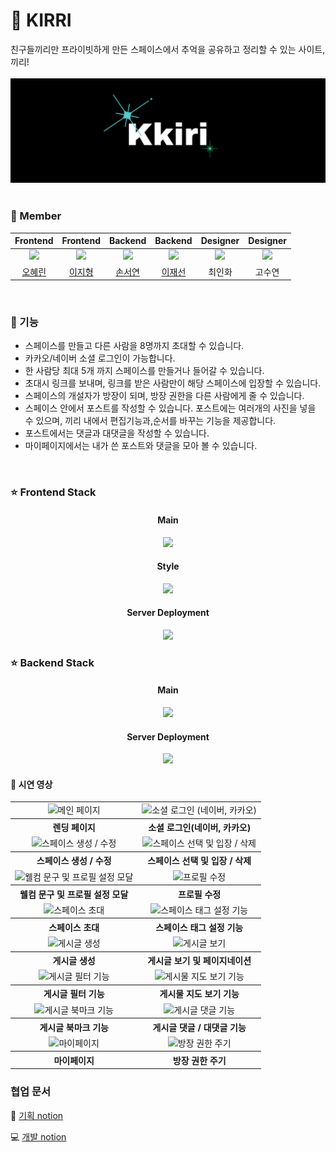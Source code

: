 # 🌌 KIRRI
<div style="font-weight: 600 font-size: 20px">친구들끼리만 프라이빗하게 만든 <bold>스페이스</bold>에서 추억을 공유하고 정리할 수 있는 사이트, 끼리!</div>
<br>

<div align="center">
<img src="https://raw.githubusercontent.com/space-401/.github/main/profile/img/selectlogo.png" style="padding-right: 20px"/>
</div>
<br>


### 🌠 Member

|Frontend|Frontend|Backend|Backend|Designer|Designer|
| :-: | :-: | :-: | :-: | :-: | :-: |
| <img src="https://github.com/space-401/FrontEnd/assets/125418818/472b166f-4dfb-47a5-a6fd-f3af9a6b2ab3" width="150"> |<img src="https://github.com/space-401/FrontEnd/assets/125418818/b3976ed7-91b1-4ab1-a367-63f271e22ddf" width="150"> |<img src="https://github.com/seoyeonson/seoyeonson/assets/93702730/a725d297-766b-4ca0-b5bc-0ad2823f7749" width="150"> |<img src="https://github.com/space-401/FrontEnd/assets/125418818/3682d5b9-4a43-4618-b0be-f47e77306822" width="150">|<img src="https://github.com/space-401/.github/assets/125418818/5e579ca4-cd81-431b-84c7-804916cc298d" width="150">|<img src="https://github.com/space-401/.github/assets/125418818/cb9af640-97f1-4a36-b7ba-9ffff1bf4d4b" width="150">|
| [오혜린](https://github.com/ooherin)|[이지형](https://github.com/Jihyeong00)|[손서연](https://github.com/seoyeonson)|[이재선](https://github.com/jason-lee-webdev)| 최인화|고수연|
<br>

### 🌠 기능
- 스페이스를 만들고 다른 사람을 8명까지 초대할 수 있습니다.
- 카카오/네이버 소셜 로그인이 가능합니다. 
- 한 사람당 최대 5개 까지 스페이스를 만들거나 들어갈 수 있습니다. 
- 초대시 링크를 보내며, 링크를 받은 사람만이 해당 스페이스에 입장할 수 있습니다.
- 스페이스의 개설자가 방장이 되며, 방장 권한을 다른 사람에게 줄 수 있습니다.
- 스페이스 안에서 포스트를 작성할 수 있습니다. 포스트에는 여러개의 사진을 넣을 수 있으며, 끼리
  내에서 편집기능과,순서를 바꾸는 기능을 제공합니다.
- 포스트에서는 댓글과 대댓글을 작성할 수 있습니다.
- 마이페이지에서는 내가 쓴 포스트와 댓글을 모아 볼 수 있습니다. 
<br>

### ⭐️ Frontend Stack

<div align="center">

#### Main

<img src="https://github.com/space-401/.github/assets/125418818/f2522156-67ec-4500-b528-69b9c901fd12" style="width:50%;" />

  
#### Style

<img src="https://github.com/space-401/.github/assets/125418818/62da6a63-87dc-40d4-8272-7c0acecb2ba8" style="width:40%;" />

#### Server Deployment

<img src="https://github.com/space-401/.github/assets/125418818/77477b26-dec7-4d69-aac7-97692970e2ee" style="width:40%;" />

</div>

### ⭐️ Backend Stack

<div align="center">
  
#### Main

<img src="https://github.com/space-401/.github/assets/125418818/3033f7d5-6cde-4d04-b9bf-cdc719583286" style="width:50%;" />

#### Server Deployment

<img src="https://github.com/space-401/.github/assets/125418818/46f08c5d-56d3-4d33-9e3e-65a30ff09008" style="width:55%;" />

</div>

#### 🎥 시연 영상 
<table style="text-align: center">
  <tr>
    <td>
      <img src="https://github.com/space-401/.github/assets/125418818/da79c9b9-9f20-4c34-8466-8280a7e6b7f1" alt="메인 페이지" />
    </td>
    <td>
      <img src="https://github.com/space-401/.github/assets/125418818/17b3a197-f6aa-4a4c-8b8d-8cb9380f69c2" alt="소셜 로그인 (네이버, 카카오)" />
    </td>
  </tr>
  <tr>
    <th>렌딩 페이지</td>
    <th>소셜 로그인(네이버, 카카오)</td>
  </tr>
  <tr>
    <td>
       <img src="https://github.com/space-401/.github/assets/125418818/10354964-7bb3-45ab-886b-51ffefb2c67e" alt="스페이스 생성 / 수정" />
    </td>
     <td>
       <img src="https://github.com/space-401/.github/assets/125418818/13494f09-bcea-461b-b998-6fc357b2385c" alt="스페이스 선택 및 입장 / 삭제" />
    </td>
  </tr>
  <tr>
    <th>
      스페이스 생성 / 수정 
    </th>
    <th>
      스페이스 선택 및 입장 / 삭제
    </th>
  </tr>
   <tr>
    <td>
       <img src="https://github.com/space-401/.github/assets/125418818/eeec394e-eb0f-4f82-89ab-800c3f97d590" alt="웰컴 문구 및 프로필 설정 모달" />
    </td>
     <td>
       <img src="https://github.com/space-401/.github/assets/125418818/da819d27-23c2-4759-9801-d4d805019664" alt="프로필 수정" />
    </td>
  </tr>
  <tr>
    <th>
       웰컴 문구 및 프로필 설정 모달
    </th>
    <th>
        프로필 수정
    </th>
  </tr>
   <tr>
          <td>
       <img src="https://github.com/space-401/.github/assets/125418818/5f2f9c83-7296-472c-b6ec-8c8d4ad9a0da" alt="스페이스 초대" />
    </td>
       <td>
       <img src="https://github.com/space-401/.github/assets/125418818/24280411-171e-4e4d-a897-7b34ea6e3e0e" alt="스페이스 태그 설정 기능" />
    </td>
  </tr>
  <tr>
        <th>
스페이스 초대
    </th>
    <th>
      스페이스 태그 설정 기능
    </th>
  </tr>
     <tr>
  <td>
       <img src="https://github.com/space-401/.github/assets/125418818/3f8d5661-b484-4a2c-8686-117343fc7abe" alt="게시글 생성" />
    </td>
        <td>
 <img src="https://github.com/space-401/.github/assets/125418818/6268c146-280b-4e06-9ef7-bc4967267fdd" alt="게시글 보기"/>
    </td>
  
  <tr>
    <th>
      게시글 생성
    </th>
    <th>
 게시글 보기 및 페이지네이션
    </th>
  </tr>
  <tr>
         <td>
      <img src="https://github.com/space-401/.github/assets/125418818/d35cf902-2919-49aa-a2bc-2aea2cc88466" alt="게시글 필터 기능" />
  </td>
     <td>
       <img src="https://github.com/space-401/.github/assets/125418818/de37893b-99bd-485a-9896-eb6fbd52857f" alt="게시물 지도 보기 기능" />
    </td>
  </tr>
  <tr>
       <th>
             게시글 필터 기능
    </th>
    <th>
게시물 지도 보기 기능
    </th>
  </tr>
   <tr>
     <td>
       <img src="https://github.com/space-401/.github/assets/125418818/6d149482-cd3f-4af0-9437-4334281c7e5d" alt="게시글 북마크 기능" />
    </td>
    <td>
       <img src="https://github.com/space-401/.github/assets/125418818/312b46a6-5847-49f1-a30f-4909e77f83cb" alt="게시글 댓글 기능" />
    </td>
     
  </tr>
  <tr>
    <th>
    게시글 북마크 기능
    </th>
    <th>
    게시글 댓글 / 대댓글 기능
    </th>
  </tr>
  <tr>
     <td>
     <img src="https://github.com/space-401/.github/assets/125418818/64e6d1d7-d9c5-475d-a56d-038a7c269720" alt="마이페이지"/>
    </td>
   <td>
        <img src="https://github.com/space-401/.github/assets/125418818/835d90fa-07e1-4d98-887c-729e45825969" alt="방장 권한 주기" />
    </td>
  </tr>
  <tr>
    <th>
      마이페이지
    </th>
    <th>
   방장 권한 주기
    </th>
  </tr>
</table>



### 협업 문서

📝 [기획 notion](https://www.notion.so/KKIRI-a0c8179db215444880a9a10250c9deb0
)

💻 [개발 notion](https://www.notion.so/kkiri-/7044542238a74e4e8760acd6d824acfa
)
